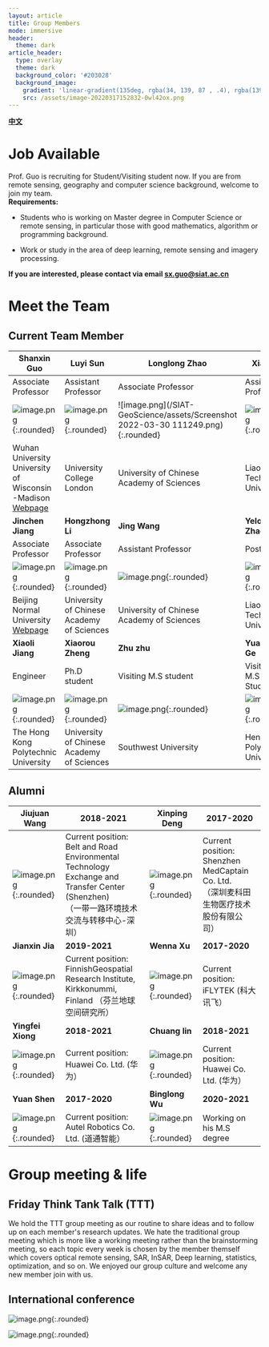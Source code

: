 ```yaml
---
layout: article
title: Group Members
mode: immersive
header:
  theme: dark
article_header:
  type: overlay
  theme: dark
  background_color: '#203028'
  background_image:
    gradient: 'linear-gradient(135deg, rgba(34, 139, 87 , .4), rgba(139, 34, 139, .4))'
    src: /assets/image-20220317152832-0wl42ox.png
---
```


**[中文](https://shawnmiloguo.github.io/SIAT-GeoScience/People-zh.md)**

# Job Available

Prof. Guo is recruiting for Student/Visiting student now. If you are from remote sensing, geography and computer science background, welcome to join my team.  
**Requirements:**

* Students who is working on Master degree in Computer Science or remote sensing, in particular those with good mathematics, algorithm or programming background.

* Work or study in the area of deep learning, remote sensing and imagery processing.

**If you are interested, please contact via email sx.guo@siat.ac.cn**


# Meet the Team

## Current Team Member

| Shanxin Guo                                                  | Luyi Sun                                                     | Longlong Zhao                                                | Xiaoli Li                                                    | Hongmin Yao                                                  |
| ------------------------------------------------------------ | ------------------------------------------------------------ | ------------------------------------------------------------ | ------------------------------------------------------------ | ------------------------------------------------------------ |
| Associate Professor                                          | Assistant Professor                                          | Associate Professor                                          | Assistant Professor                                          | Assistant Professor                                          |
| ![image.png](/SIAT-GeoScience/assets/image-20220327202226-z7n4aae.png){:.rounded} | ![image.png](/SIAT-GeoScience/assets/image-20220316215231-ij978hy.png){:.rounded} | ![image.png](/SIAT-GeoScience/assets/Screenshot 2022-03-30 111249.png){:.rounded} | ![image.png](/SIAT-GeoScience/assets/image-20220316215256-0g3u0r7.png){:.rounded} | ![image.png](/SIAT-GeoScience/assets/image-20220316215405-y8w5dfy.png){:.rounded} |
| Wuhan University<br />University of Wisconsin<br />-Madison<br />[Webpage](https://shawnmiloguo.github.io/)<br /> | University College London                                    | University of Chinese <br />Academy of Sciences<br />        | Liaoning <br />Technical University<br />                    | Texas A&M University                                         |
| **Jinchen Jiang**                                            | **Hongzhong Li**                                             | **Jing Wang**                                                | **Yelong Zhao**                                              | **Yu Han**                                                   |
| Associate Professor                                          | Associate Professor                                          | Assistant Professor                                          | Postdoc                                                      | Engineer                                                     |
| ![image.png](/SIAT-GeoScience/assets/image-20220316221041-v5ld968.png){:.rounded} | ![image.png](/SIAT-GeoScience/assets/image-20220316221107-laky3gi.png){:.rounded} | ![image.png](/SIAT-GeoScience/assets/image-20220316215509-qgx6jhr.png){:.rounded} | ![image.png](/SIAT-GeoScience/assets/image-20220317150220-srsv5i2.png){:.rounded} | ![image.png](/SIAT-GeoScience/assets/image-20220316222004-rpe21ge.png){:.rounded} |
| Beijing Normal University <br /> [Webpage](https://jiangjincheng.github.io/) | University of Chinese <br />Academy of Sciences              | University of Chinese <br />Academy of Sciences              | Liaoning <br />Technical University                          | Inner Mongolia<br /> Normal University<br />                 |
| **Xiaoli Jiang**                                             | **Xiaorou Zheng**                                            | **Zhu zhu**                                                  | **Yuankai Ge**                                               | **Ming Li**                                                  |
| Engineer                                                     | Ph.D student                                                 | Visiting M.S student                                         | Visiting M.S Student                                         | Visiting M.S Student                                         |
| ![image.png](/SIAT-GeoScience/assets/image-20220316222052-4c8b1ts.png){:.rounded} | ![image.png](/SIAT-GeoScience/assets/image-20220317111717-wn0tq67.png){:.rounded}<br /> | ![image.png](/SIAT-GeoScience/assets/image-20220317151038-l4by6lx.png){:.rounded}<br /> | ![image.png](/SIAT-GeoScience/assets/image-20220317151109-qrvadys.png){:.rounded} | ![image.png](/SIAT-GeoScience/assets/image-20220317154052-6f5veat.png){:.rounded} |
| The Hong Kong <br />Polytechnic University<br />             | University of Chinese <br />Academy of Sciences              | Southwest University                                         | Henan <br />Polytechnic University<br />                     | Henan <br />Polytechnic University                           |

## Alumni

| Jiujuan Wang                                                                           | 2018-2021                                                                                                                                      | Xinping Deng                                         | 2017-2020                                                                                |
| ---------------------------------------------------------------------------------------- | ------------------------------------------------------------------------------------------------------------------------------------------------ | ------------------------------------------------------ | ------------------------------------------------------------------------------------------ |
| ![image.png](/SIAT-GeoScience/assets/image-20220317112827-4sj8x7l.png){:.rounded} | Current position: Belt and Road Environmental Technology<br /> Exchange and Transfer Center (Shenzhen) <br />（一带一路环境技术交流与转移中心-深圳）<br /> | ![image.png](/SIAT-GeoScience/assets/image-20220317114711-xcjlj1i.png){:.rounded} | Current position: Shenzhen MedCaptain Co. Ltd.<br />（深圳麦科田生物医疗技术股份有限公司）<br /> |
| **Jianxin Jia**                                                                  | **2019-2021**                                                                                                                            | **Wenna Xu**                                   | **2017-2020**                                                                      |
| ![image.png](/SIAT-GeoScience/assets/image-20220317112706-8quhkf2.png){:.rounded}                                   | Current position: FinnishGeospatial Research Institute,<br />Kirkkonummi, Finland （芬兰地球空间研究所）<br />                                         | ![image.png](/SIAT-GeoScience/assets/image-20220317114251-yxu8qbd.png){:.rounded} | Current position: iFLYTEK (科大讯飞）                                                    |
| **Yingfei Xiong**                                                                | **2018-2021**                                                                                                                            | **Chuang lin**                                 | **2018-2021**                                                                      |
| ![image.png](/SIAT-GeoScience/assets/image-20220317114340-i03d42w.png){:.rounded}                                   | Current position: Huawei Co. Ltd. (华为）                                                                                                      | ![image.png](/SIAT-GeoScience/assets/image-20220317154139-hlc62gv.png){:.rounded} | Current position: Huawei Co. Ltd. (华为）                                                |
| **Yuan Shen**                                                                    | **2017-2020**                                                                                                                            | **Binglong Wu**                                | **2020-2021**                                                                      |
| ![image.png](/SIAT-GeoScience/assets/image-20220317165119-ti2wtnt.png){:.rounded}                                                                                       | Current position: Autel Robotics Co. Ltd. (道通智能）                                                                                          | ![image.png](/SIAT-GeoScience/assets/image-20220317151943-62begz8.png){:.rounded} | Working on his M.S degree                                                                |

# Group meeting & life

## Friday Think Tank Talk (TTT)

We hold the TTT group meeting as our routine to share ideas and to follow up on each member's research updates. We hate the traditional group meeting which is more like a working meeting rather than the brainstorming meeting, so each topic every week is chosen by the member themself which covers optical remote sensing, SAR, InSAR, Deep learning, statistics, optimization, and so on. We enjoyed our group culture and welcome any new member join with us.

## International conference

![image.png](/SIAT-GeoScience/assets/image-20220317150603-adi3j0r.png){:.rounded}

![image.png](/SIAT-GeoScience/assets/image-20220317152832-0wl42ox.png){:.rounded}
